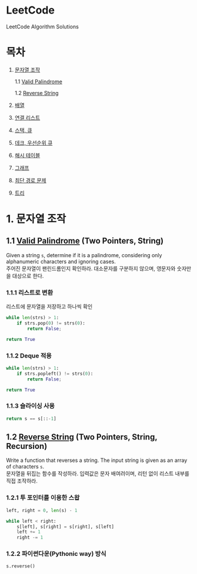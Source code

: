 # LeetCode   
LeetCode Algorithm Solutions

# 목차
1. [문자열 조작](#1-문자열-조작)

    1.1 [Valid Palindrome](#11-valid-palindrome-two-pointers-string)

    1.2 [Reverse String](#12-reverse-string-two-pointers-string-recursion)
2. [배열]()
3. [연결 리스트]()
4. [스택, 큐]()
5. [데크, 우선순위 큐]()
6. [해시 테이블]()
7. [그래프]()
8. [최단 경로 문제]()
9. [트리]()


# 1. 문자열 조작   
## 1.1 [Valid Palindrome](https://leetcode.com/problems/valid-palindrome/) (Two Pointers, String)
Given a string `s`, determine if it is a palindrome, considering only alphanumeric characters and ignoring cases.   
주어진 문자열이 팬린드롬인지 확인하라. 대소문자를 구분하지 않으며, 영문자와 숫자만을 대상으로 한다.   
### 1.1.1 리스트로 변환
리스트에 문자열을 저장하고 하나씩 확인
```python
while len(strs) > 1:
    if strs.pop(0) != strs(0):
        return False;

return True
```
### 1.1.2 Deque 적용
```python
while len(strs) > 1:
    if strs.popleft() != strs(0):
        return False;

return True
```
### 1.1.3 슬라이싱 사용
```python
return s == s[::-1]
```

## 1.2 [Reverse String](https://leetcode.com/problems/reverse-string/) (Two Pointers, String, Recursion)
Write a function that reverses a string. The input string is given as an array of characters `s`.   
문자열을 뒤집는 함수를 작성하라. 입력값은 문자 배여려이며, 리턴 없이 리스트 내부를 직접 조작하라.
### 1.2.1 투 포인터를 이용한 스왑
```python
left, right = 0, len(s) - 1

while left < right:
    s[left], s[right] = s[right], s[left]
    left += 1
    right -= 1
```
   
### 1.2.2 파이썬다운(Pythonic way) 방식
```python
s.reverse()
```
